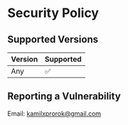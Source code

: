 # Security Policy

## Supported Versions

| Version | Supported          |
| ------- | ------------------ |
|  Any    | :white_check_mark: |

## Reporting a Vulnerability

Email: kamilxprorok@gmail.com
